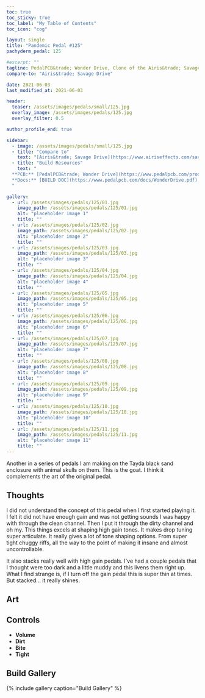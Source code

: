 ```yaml
---
toc: true
toc_sticky: true
toc_label: "My Table of Contents"
toc_icon: "cog"

layout: single
title: "Pandemic Pedal #125"
pachyderm_pedal: 125

#excerpt: ""
tagline: PedalPCB&trade; Wonder Drive, Clone of the Airis&trade; Savage Drive<br>"It is better to let everyone think you are stupid, than to open your mouth and remove all doubt." - unknown
compare-to: "Airis&trade; Savage Drive"

date: 2021-06-03
last_modified_at: 2021-06-03

header:
  teaser: /assets/images/pedals/small/125.jpg
  overlay_image: /assets/images/pedals/125.jpg
  overlay_filter: 0.5

author_profile_end: true

sidebar:
  - image: /assets/images/pedals/small/125.jpg
  - title: "Compare to"
    text: "[Airis&trade; Savage Drive](https://www.airiseffects.com/savagedrive.html)"
  - title: "Build Resources"
    text: "
  **PCB:** [PedalPCB&trade; Wonder Drive](https://www.pedalpcb.com/product/wonderdrive/)<br>
  **Docs:** [BUILD DOC](https://www.pedalpcb.com/docs/WonderDrive.pdf)
  "

gallery:
  - url: /assets/images/pedals/125/01.jpg
    image_path: /assets/images/pedals/125/01.jpg
    alt: "placeholder image 1"
    title: ""
  - url: /assets/images/pedals/125/02.jpg
    image_path: /assets/images/pedals/125/02.jpg
    alt: "placeholder image 2"
    title: ""
  - url: /assets/images/pedals/125/03.jpg
    image_path: /assets/images/pedals/125/03.jpg
    alt: "placeholder image 3"
    title: ""
  - url: /assets/images/pedals/125/04.jpg
    image_path: /assets/images/pedals/125/04.jpg
    alt: "placeholder image 4"
    title: ""
  - url: /assets/images/pedals/125/05.jpg
    image_path: /assets/images/pedals/125/05.jpg
    alt: "placeholder image 5"
    title: ""
  - url: /assets/images/pedals/125/06.jpg
    image_path: /assets/images/pedals/125/06.jpg
    alt: "placeholder image 6"
    title: ""
  - url: /assets/images/pedals/125/07.jpg
    image_path: /assets/images/pedals/125/07.jpg
    alt: "placeholder image 7"
    title: ""
  - url: /assets/images/pedals/125/08.jpg
    image_path: /assets/images/pedals/125/08.jpg
    alt: "placeholder image 8"
    title: ""
  - url: /assets/images/pedals/125/09.jpg
    image_path: /assets/images/pedals/125/09.jpg
    alt: "placeholder image 9"
    title: ""
  - url: /assets/images/pedals/125/10.jpg
    image_path: /assets/images/pedals/125/10.jpg
    alt: "placeholder image 10"
    title: ""
  - url: /assets/images/pedals/125/11.jpg
    image_path: /assets/images/pedals/125/11.jpg
    alt: "placeholder image 11"
    title: ""
---
```


Another in a series of pedals I am making on the Tayda black sand enclosure with animal skulls on them. This is the goat. I think it complements the art of the original pedal.

## Thoughts

I did not understand the concept of this pedal when I first started playing it. I felt it did not have enough gain and was not getting sounds I was happy with through the clean channel. Then I put it through the dirty channel and oh my. This things excels at shaping high gain tones. It makes drop tuning super articulate. It really gives a lot of tone shaping options. From super tight chuggy riffs, all the way to the point of making it insane and almost uncontrollable.

It also stacks really well with high gain pedals. I've had a couple pedals that I thought were too dark and a little muddy and this livens them right up. What I find strange is, if I turn off the gain pedal this is super thin at times. But stacked... it really shines.

## Art

## Controls

* **Volume**
* **Dirt**
* **Bite**
* **Tight**

## Build Gallery

{% include gallery caption="Build Gallery" %}